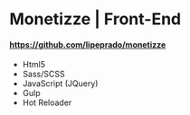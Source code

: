 # Monetizze | Front-End


#### https://github.com/lipeprado/monetizze

* Html5
* Sass/SCSS
* JavaScript (JQuery)
* Gulp
* Hot Reloader



